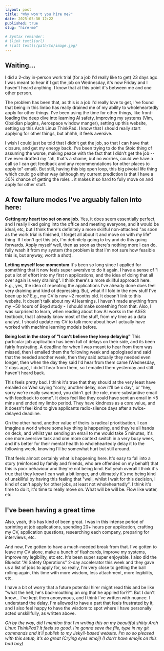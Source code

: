 ```yaml
---
layout: post
title: "Why won't you hire me?" 
date: 2025-05-30 12:22
published: true 
slug: "hire-me"

# Syntax reminder: 
# [link text](url)
# ![alt text](/path/to/image.jpg)
---
```


## Waiting...

I did a 2-day in-person work trial (for a job I'd really like to get) 23 days ago. I was meant to hear if I got the
job on Wednesday, it's now Friday and I haven't heard anything. I know that at
this point it's between me and one other person.

The problem has been that, as this is a job I'd really love to get, I've found
that being in this limbo has really drained me of my ability to wholeheartedly
apply for other things. I've been using the time for other things, like
front-loading the deep dive into learning AI safety, improving my systems (Vim,
Obsidian plugins, Aerospace window manger), setting up this website, setting up
this Arch Linux ThinkPad. I know that I should really start applying for other
things, but ahhhh, it feels aversive. 

I wish I could just be told that I didn't get the job, so that I can have that
closure, and get my energy back. I've been trying to do the Stoic thing of
assuming the worse, making peace with the fact that I didn't get the job -- I've
even drafted my "ah, that's a shame, but no worries, could we have a call so I
can get feedback and any recommendations for other places to apply to" email).
But still, having this big open loop, this big pivotal life thing which could go
either way (although my current prediction is that I have a 30% chance of
getting the role)... it makes it so hard to fully move on and apply for other
stuff. 

## A few failure modes I've arguably fallen into here:
**Getting my heart too set on one job.**
Yes, it does seem essentially perfect, and I really liked going into the office and meeting everyone, and it would be
ideal, etc, but I think there's definitely a more skillful non-attached "as
soon as the work trial is finished, I forget all about it and move on with my
life" thing. If I don't get this job, I'm definitely going to try and do this
going forwards. Apply myself well, then as soon as there's nothing more I can
do, fully wash it from my system (the problem is that I'm not sure how feasible
this is, but anyway, worth a shot).

**Letting myself lose momentum**
It's been so long since I applied for something that it now feels super aversive
to do it again. I have a sense of "I put a lot of effort into my first n
applications, and the idea of doing that all over again is very draining". 
I think there's a more skillful approach here. E.g., yes, the idea of repeating
the applications I've already done does feel very draining and kind of
depressing. But, what if I fold in the new stuff I've been up to? E.g., my CV is
now ~2 months old. It doesn't link to this website. It doesn't talk about my AI
learnings. I haven't made anything from my ~50 hours of Boyd study - I should
make something from that. Also, I was surprised to learn, when reading about how
AI works in the ASES textbook, that I already know most of the stuff, from my
time as a data analyst. I should update my CV to talk more about how I actually
have worked with machine learning models before. 

**Being lost in the story of "I can't believe they keep delaying"**
This particular job application has been full of delays on their side, and its
been fairly frustrating. A deadline for when I was meant to hear from them was
missed, then I emailed them the following week and apologised and said that the
needed another week, then they said actually they needed even longer, then when
the day they said I'd hear from them came (Wednesday, 2 days ago), I didn't hear
from them, so I emailed them yesterday and still haven't heard back. 

This feels pretty bad. I think it's true that they should at the very least have
emailed on Wed saying "sorry, another delay, now it'll be x day", or "hey, sorry
we're really swamped, you didn't get the role, more substantive email with
feedback to come". It does feel like they could have sent an email in <5 mins
and ended my limbo period. They have kindness as a core value, and it doesn't
feel kind to give applicants radio-silence days after a twice-delayed deadline. 

On the other hand, another value of theirs is radical prioritisation. I can
imagine a world where some key thing is happening, and they're all hands on
deck, and whilst yes sending an email to me would take 5 minutes, it's one more
aversive task and one more context switch in a very busy week, and it's better
for their mental health to wholeheartedly delay it to the following week,
knowing I'll be somewhat hurt but still around. 

That feels almost certainly what is happening here. It's easy to fall into a
story (reinforced by family and friends, who are offended on my behalf) that
this is poor behaviour and they're not being kind. But yeah overall I think it's
true that they know I can wait a bit longer, and ultimately it's me being kind
of unskillful by having this feeling that "well, whilst I wait for this
decision, I kind of can't apply for other jobs, at least not wholeheartedly". I
think it's time to do it, it's time to really move on. What will be will be.
Flow like water, etc. 

## I've been having a great time
Also, yeah, this has kind of been great. I was in this intense period of
sprinting at job applications, spending 20+ hours per application, crafting my
CV, application questions, researching each company, preparing for interviews,
etc. 

And now, I've gotten to have a much-needed break from that. I've gotten to leave
my CV alone, make a bunch of flashcards, improve my systems, improve my
legibility, etc etc. It's been super super enjoyable. I also did the Bluedot "AI
Safety Operations" 2-day accelerator this week and they gave us a list of jobs
to apply for, so really, I'm very close to getting the ball rolling again, this
time with more wisdom, less attachment, more legibility, etc.

I have a bit of worry that a future potential hirer might read this and be like
"what the hell, he's bad-mouthing an org that he applied for??". But I don't
know... I've kept them anonymous, and I think I've written with nuance. I
understand the delay, I'm allowed to have a part that feels frustrated by it,
and I also feel happy to have the wisdom to spot where I have personally acted
unskillfully, as written above.

_Oh by the way, did I mention that I'm writing this on my beautiful shitty Arch
Linux ThinkPad? It feels so good. I'm gonna save the file, type in my git
commands and it'll publish to my Jekyll-based website. I'm so so pleased with
this setup, it's so great (Crying eyes emoji) (I don't have emojis on this bad
boy)_